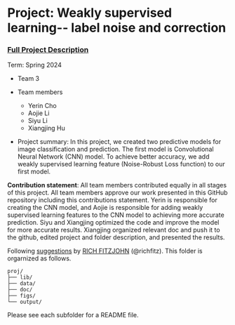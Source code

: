# Project: Weakly supervised learning-- label noise and correction


### [Full Project Description](doc/project3_desc.md)

Term: Spring 2024

+ Team 3
+ Team members
	+ Yerin Cho
	+ Aojie Li
	+ Siyu Li
	+ Xiangjing Hu

+ Project summary: In this project, we created two predictive models for image classification and prediction. The first model is Convolutional Neural Network (CNN) model. To achieve better accuracy, we add weakly supervised learning feature (Noise-Robust Loss function) to our first model.
	
**Contribution statement**: All team members contributed equally in all stages of this project. All team members approve our work presented in this GitHub repository including this contributions statement. Yerin is responsible for creating the CNN model, and Aojie is responsible for adding weakly supervised learning features to the CNN model to achieving more accurate prediction. Siyu and Xiangjing optimized the code and improve the model for more accurate results. Xiangjing organized relevant doc and push it to the github, edited project and folder description, and presented the results.

Following [suggestions](http://nicercode.github.io/blog/2013-04-05-projects/) by [RICH FITZJOHN](http://nicercode.github.io/about/#Team) (@richfitz). This folder is orgarnized as follows.

```
proj/
├── lib/
├── data/
├── doc/
├── figs/
└── output/
```

Please see each subfolder for a README file.
